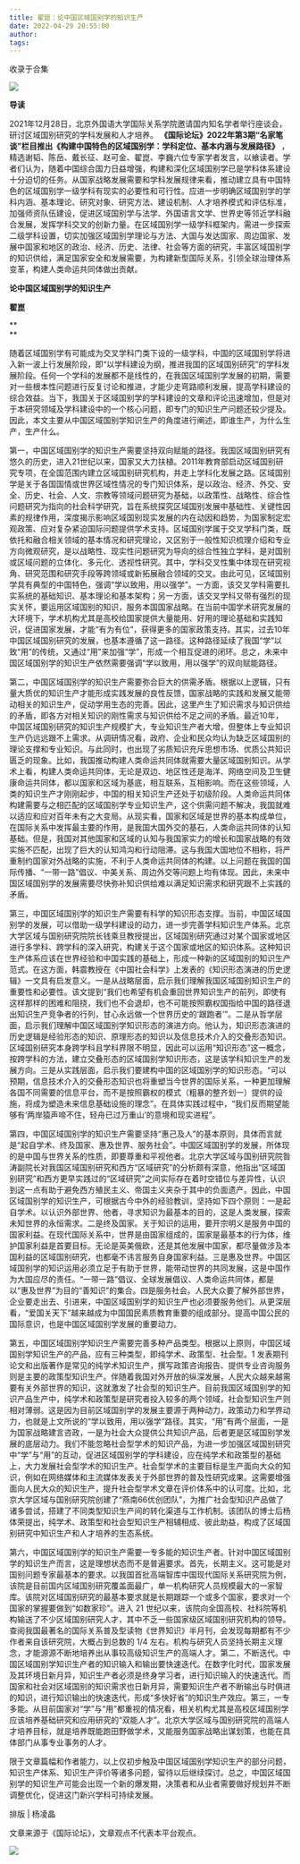 ```yaml
---
title: 翟崑：论中国区域国别学的知识生产
date: 2022-04-29 20:55:00
author: 
tags: 
---
```



收录于合集

![](/images/62/2.gif)

  

**导读**

2021年12月28日，北京外国语大学国际关系学院邀请国内知名学者举行座谈会，研讨区域国别研究的学科发展和人才培养。
**《国际论坛》2022年第3期“名家笔谈”栏目推出《构建中国特色的区域国别学：学科定位、基本内涵与发展路径》**
，精选谢韬、陈岳、戴长征、赵可金、翟崑、李巍六位专家学者发言，以飨读者。学者们认为，随着中国综合国力日益增强，构建和深化区域国别学已是学科体系建设十分迫切的任务。从国家战略发展需要和学科发展规律来看，推动建立具有中国特色的区域国别学一级学科有现实的必要性和可行性。应进一步明确区域国别学的学科内涵、基本理论、研究对象、研究方法、建设机制、人才培养模式和评估标准，加强师资队伍建设，促进区域国别学与法学、外国语言文学、世界史等邻近学科融合发展，发挥学科交叉的创新力量。在区域国别学一级学科框架内，需进一步探索二级学科设置，切实加强区域国别学理论与方法、大国与发达国家、周边国家、发展中国家和地区的政治、经济、历史、法律、社会等方面的研究，丰富区域国别学的知识供给，满足国家安全和发展需要，为构建新型国际关系，引领全球治理体系变革，构建人类命运共同体做出贡献。

  

 **论中国区域国别学的知识生产**  

 **翟崑**

 **  
**

随着区域国别学有可能成为交叉学科门类下设的一级学科，中国的区域国别学将进入新一波上行发展阶段，即“以学科建设为纲，推进我国的区域国别研究”的学科发展阶段。任何一个学科的发展都不是线性的，在我国区域国别学发展的初期，需要对一些根本性问题进行反复讨论和推进，才能少走弯路顺利发展，提高学科建设的综合效益。当下，我国关于区域国别学的学科建设的文章和评论迅速增加，但是对于本研究领域及学科建设中的一个核心问题，即专门的知识生产问题还较少提及。因此，本文主要从中国区域国别学知识生产的角度进行阐述，即谁生产，为什么生产，生产什么。

  

第一，中国区域国别学的知识生产需要坚持双向赋能的路径。我国区域国别研究有悠久的历史，进入21世纪以来，国家又大力扶植。2011年教育部启动区域国别研究专项，在全国范围内建立区域国别研究机构，并走上学科化发展之路。区域国别学是关于各国国情或世界区域性情况的专门知识体系，是以政治、经济、外交、安全、历史、社会、人文、宗教等领域问题研究为基础，以政策性、战略性、综合性问题研究为指向的社会科学研究，旨在系统探究区域国别发展中基础性、关键性因素的规律作用，深度揭示影响区域国别现实发展的内在动因和趋势，为国家制定宏观政策、应对复杂紧迫国际问题提供学术支持。区域国别学属于交叉学科门类，既依托和融合相关领域的基本情况和研究理论，又区别于一般性知识梳理介绍和专业方向微观研究，是以战略性、现实性问题研究为导向的综合性独立学科，是对国别或区域问题的立体化、多元化、透视性研究。其中，学科交叉性集中体现在研究视角、研究范围和研究手段等跨领域或新拓展融合领域的交叉。由此可见，区域国别学具有典型的中国特色，强调“学以致用，用以强学”。一方面，该交叉学科需要扎实系统的基础知识、基本理论和基本架构；另一方面，该交叉学科又带有强烈的现实关怀，要运用区域国别的知识，服务本国国家战略。在当前中国学术研究发展的大环境下，学术机构尤其是高校给国家提供大量能用、好用的理论基础和实践知识，促进国家发展，才能“有为有位”，获得更多的国家政策支持。其实，过去10年中国区域国别研究的发展，也基本遵循了这一路径。这种路径延续了我国“学”以致“用”的传统，又通过“用”来加强“学”，形成一个相互促进的闭环。总之，未来中国区域国别学的知识生产依然需要强调“学以致用，用以强学”的双向赋能路径。

  

第二，中国区域国别学的知识生产需要弥合巨大的供需矛盾。根据以上逻辑，只有量大质优的知识生产才能形成实践发展的良性反馈，国家战略的实践和发展又能带动相关的知识生产，促动学用生态的完善。因此，这里产生了知识需求与知识供给的矛盾，即各方对相关知识的刚性需求与知识供给不足之间的矛盾。最近10年，中国区域国别研究的知识生产规模扩大，专业知识生产者大增，但整体上专业知识生产仍远远跟不上需求。从调研情况看，政府、企业和民众均认为缺乏区域国别的理论支撑和专业知识。与此同时，也出现了劣质知识充斥思想市场、优质公共知识匮乏的现象。比如，我国推动构建人类命运共同体就需要大量区域国别知识。从学术上看，构建人类命运共同体，无论是双边、地区性还是海洋、网络空间及卫生健康命运共同体，都以国家和区域为基底，相互联系，互相影响。而在这些领域，人类的知识生产才刚刚起步，中国的相关知识生产还处于初级阶段。人类命运共同体构建需要与之相匹配的区域国别学专业知识生产，这个供需问题不解决，我国就难以适应和应对百年未有之大变局。从现实看，国家和区域是世界的基本构成单位，在国际关系中发挥最主要的作用，是我国大国外交的基石，人类命运共同体的认知基础。但是，我国对其他国家和区域的认知与我国家实力的增长和国家战略的有效实施不匹配，出现了巨大的认知鸿沟和行动阻滞。这与我国大国地位不相称，将严重制约国家对外战略的实施，不利于人类命运共同体的构建。以上问题在我国的国际传播、“一带一路”倡议、中美关系、周边外交等问题上均有体现。因此，未来中国区域国别学的发展需要尽快弥补知识供给难以满足知识需求和研究跟不上实践的矛盾。

  

第三，中国区域国别学的知识生产需要有科学的知识形态支撑。当前，中国区域国别学的发展，可以借助一级学科建设的动力，进一步完善学科知识生产体系。北京大学区域与国别研究院院长钱乘旦教授提出，区域国别研究通过对某个国家或地区进行多学科、跨学科的深入研究，构建关于这个国家或地区的知识体系。这种知识生产体系应该在世界经验和中国实践的基础上，形成一种新的区域国别的知识生产范式。在这方面，韩震教授在《中国社会科学》上发表的《知识形态演进的历史逻辑》一文具有启发意义。一是从战略层面，启示我们理解我国区域国别知识生产的重要性和必要性。该文提到“我们也希望有机会重回世界知识生产的前列，即使有这样那样的困难和阻挠，我们也不会退却，也不可能按照霸权国指给中国的路径退出知识生产竞争者的行列，甘心永远做一个世界历史的‘跟跑者’”。二是从哲学层面，启示我们理解中国区域国别学知识形态的演进方向。他认为，知识形态演进的历史逻辑是经验形态的知识、原理形态的知识以及信息技术介入的交叠形态知识。区域国别研究本身跨学科且学科界限不明显，因此可以运用“知识形态”这一概念，按跨学科的方法，建立交叠形态的区域国别学知识形态，这是该学科知识生产的发展方向。三是从实践层面，启示我们要建构中国的区域国别学的知识形态。“可以预期，信息技术介入的交叠形态知识也将重塑当今世界的国际关系，一种更加理解各国不同需要的信息平台，而不是按照霸权的模式（粗暴的整齐划一）提供的设施，将成为塑造未来信息基础设施的理念”。在具体实践过程中，“我们反而期望能够有‘两岸猿声啼不住，轻舟已过万重山’的意境和现实进程”。

  

第四，中国区域国别学的知识生产需要坚持“惠己及人”的基本原则，具体而言就是“起自学术、终及国家、惠及世界、服务社会”。中国区域国别学的发展，所体现的是中国与世界关系的性质，即要尊重和平视他者。北京大学区域与国别研究院昝涛副院长对我国区域国别研究和西方“区域研究”的分析颇有深意，他指出“区域国别研究”和西方更早实践过的“区域研究”之间实际存在着时空错位与差异性，认识到这一点有助于避免西方殖民主义、帝国主义夹杂于其中的负面遗产。因此，中国区域国别学的知识生产，可根据古今中外的经验教训，坚持如下四个原则：一是起自学术。以认识外部世界、他者，寻求知识为最基本的目的，这是人类发展，探索未知世界的永恒需求。二是终及国家。关于知识的运用，要开宗明义是服务中国的国家利益。在现代国际关系中，世界是由国家组成的，国家是最基本的行为体，维护国家利益是首要目标。无论是英美俄欧，还是其他发展中国家，都尽量做涉及本国利益的区域国别研究，也都毫不讳言服务自身国家利益。三是惠及世界。中国区域国别学的知识运用必须立足于有助于世界，能带动世界的共同发展，这是中国作为大国应尽的责任。“一带一路”倡议、全球发展倡议、人类命运共同体，都是以“惠及世界”为目的“善知识”的集合。四是服务社会。人民大众要了解外部世界，企业要走出去、引进来，中国区域国别学的知识生产也必须要服务他们。从更深层看，“爱国关天下”越来越成为中国国民素质教育重要的组成部分。提高中国公民的国际意识，也是中国区域国别学发展的重要动力。

  

第五，中国区域国别学知识生产需要完善多种产品类型。根据以上原则，中国区域国别学知识生产的产品，应有三种类型，即纯学术、政策型、社会型。1
发表期刊论文和出版著作是常见的纯学术知识生产，撰写政策咨询报告、提供专业咨询服务则是主要的政策型知识生产。伴随着我国对外开放的纵深发展，人民大众越来越需要有关外部世界的知识，这就激发了社会型的知识生产。目前我国区域国别学的知识产品生产中，纯学术和政策型是研究者投入较多的两个领域，社会型知识生产则相对薄弱。这是因为目前区域国别学的发展主要源于两种动力，政策动力和学界动力，也就是上文所说的“学以致用，用以强学”路径。其实，“用”有两个层面，一是为国家战略建言咨政，一是为社会大众提供公共知识产品，后者更是区域国别学发展的底层动力。我们不能忽略社会型学术的知识产品，为进一步加强区域国别研究中“学”与“用”的互动，促进区域国别学的学科建设，应在纯学术和政策型的基础上，大力发展社会型学术的知识生产。社会型学术的主要目标是生产面向大众的知识，例如在网络媒体和主流媒体发表关于外部世界的普及性研究成果。这需要增强面向人民大众的知识生产，提升社会型学术文章在评价体系中的认可度。比如，北京大学区域与国别研究院创建了“燕南66优创团队”，为推广社会型知识产品做了诸多尝试，搭建了不同类型知识生产间的转化渠道与工作机制。该团队的博士后杨体荣提出，纯学术、政策型和社会型知识生产相辅相成、彼此助益，构成了区域国别研究中知识生产和人才培养的生态系统。

  

第六，中国区域国别学的知识生产需要一专多能的知识生产者。针对中国区域国别学的知识生产而言，这是理想状态而不是普遍要求。首先，长期主义。这可能是对国别问题专家最基本的要求。以我国首批高端智库中国现代国际关系研究院为例，该院是目前国内区域国别研究覆盖面最广，单一机构研究人员规模最大的一家智库。该院对区域国别研究的最基本要求就是长期跟踪一个或多个国家，要求对一个国家的掌握要做到“如数家珍”。进入
21
世纪以来，该院向全国高校、社科院等机构输送了不少区域国别研究人才，其中不乏一些国家级区域国别研究机构的领导。查阅我国最著名的国际关系普及型读物《世界知识》半月刊，会发现每期都有不少作者来自该研究院，大概占到总数的
1/4
左右。机构与研究人员坚持长期主义理念，才能源源不断地培养出从事较高级知识生产的高端人才。第二，不断迭代。中国区域国别学知识生产者的知识输入和输出要快速迭代。在数字化时代，国家发展及其环境日新月异，知识生产者必须是终身学习者，进行知识输入的快速迭代。而国家和社会对区域国别的知识需求也日新月异，需要知识生产者不断输出与时俱进的知识，进行知识输出的快速迭代，形成“多快好省”的知识生产效应。第三，一专多能。从目前国家对“学”与“用”都重视的情况看，相关机构尤其是高校区域国别学应该培养基础研究和应用研究的“双能人才”。北京大学区域与国别研究院的高端人才培养目标，就是培养既能跑田野做学术，又能服务国家战略出谋划策，也能在具体部门从事专业事务的人才。

  

限于文章篇幅和作者能力，以上仅初步触及中国区域国别学知识生产的部分问题，知识生产体系、知识生产评价等诸多问题，留待以后继续探讨。总之，中国区域国别学的知识生产可能会出现一个新的爆发期，决策者和从业者需要做好规划并不断调整优化，促进这门新兴学科可持续发展。

  

排版 | 杨凌晶  

文章来源于《国际论坛》，文章观点不代表本平台观点。

![](/images/62/3.gif)

